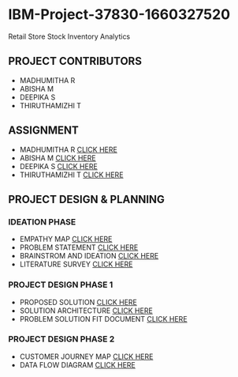 # IBM-Project-37830-1660327520
Retail Store Stock Inventory Analytics

## PROJECT CONTRIBUTORS
- MADHUMITHA R
- ABISHA M
- DEEPIKA S
- THIRUTHAMIZHI T


## ASSIGNMENT
- MADHUMITHA R [CLICK HERE](https://github.com/IBM-EPBL/IBM-Project-37830-1660327520/tree/main/Assignment/Team%20Lead%20-%20Madhumitha)
- ABISHA M [CLICK HERE](https://github.com/IBM-EPBL/IBM-Project-37830-1660327520/tree/main/Assignment/Team%20Member%201%20-%20Abisha)
- DEEPIKA S [CLICK HERE](https://github.com/IBM-EPBL/IBM-Project-37830-1660327520/tree/main/Assignment/Team%20Member%202%20-%20Deepika)
- THIRUTHAMIZHI T [CLICK HERE](https://github.com/IBM-EPBL/IBM-Project-37830-1660327520/tree/main/Assignment/Team%20Member%203%20-%20Thiruthamizhi)

## PROJECT DESIGN & PLANNING
 ### IDEATION PHASE
 - EMPATHY MAP [CLICK HERE](https://github.com/IBM-EPBL/IBM-Project-37830-1660327520/blob/main/Project%20Design%20%26%20Planning/Ideation%20Phase/Empathy%20Map%20Canvas.pdf)
 - PROBLEM STATEMENT [CLICK HERE](https://github.com/IBM-EPBL/IBM-Project-37830-1660327520/blob/main/Project%20Design%20%26%20Planning/Ideation%20Phase/Problem%20Statement.pdf)
 - BRAINSTROM AND IDEATION [CLICK HERE](https://github.com/IBM-EPBL/IBM-Project-37830-1660327520/blob/main/Project%20Design%20%26%20Planning/Ideation%20Phase/Brainstorming%20-%20Ideas.pdf)
 - LITERATURE SURVEY [CLICK HERE](https://github.com/IBM-EPBL/IBM-Project-37830-1660327520/blob/main/Project%20Design%20%26%20Planning/Ideation%20Phase/Literature%20Survey.pdf)
### PROJECT DESIGN PHASE 1
- PROPOSED SOLUTION [CLICK HERE](https://github.com/IBM-EPBL/IBM-Project-37830-1660327520/blob/main/Project%20Design%20%26%20Planning/Project%20Design%20Phase%201/Proposed%20Solution.pdf)
- SOLUTION ARCHITECTURE [CLICK HERE](https://github.com/IBM-EPBL/IBM-Project-37830-1660327520/blob/main/Project%20Design%20%26%20Planning/Project%20Design%20Phase%201/Solution%20Architecture.pdf)
- PROBLEM SOLUTION FIT DOCUMENT [CLICK HERE](https://github.com/IBM-EPBL/IBM-Project-37830-1660327520/blob/main/Project%20Design%20%26%20Planning/Project%20Design%20Phase%201/Problem_Solutiuon_Fit_Document.pdf)
### PROJECT DESIGN PHASE 2
- CUSTOMER JOURNEY MAP [CLICK HERE](https://github.com/IBM-EPBL/IBM-Project-37830-1660327520/blob/main/Project%20Design%20%26%20Planning/Project%20Design%20Phase%202/Customer%20Journey%20Map.pdf)
- DATA FLOW DIAGRAM [CLICK HERE](https://github.com/IBM-EPBL/IBM-Project-37830-1660327520/blob/main/Project%20Design%20%26%20Planning/Project%20Design%20Phase%202/Data%20Flow%20Diagram.pdf)
